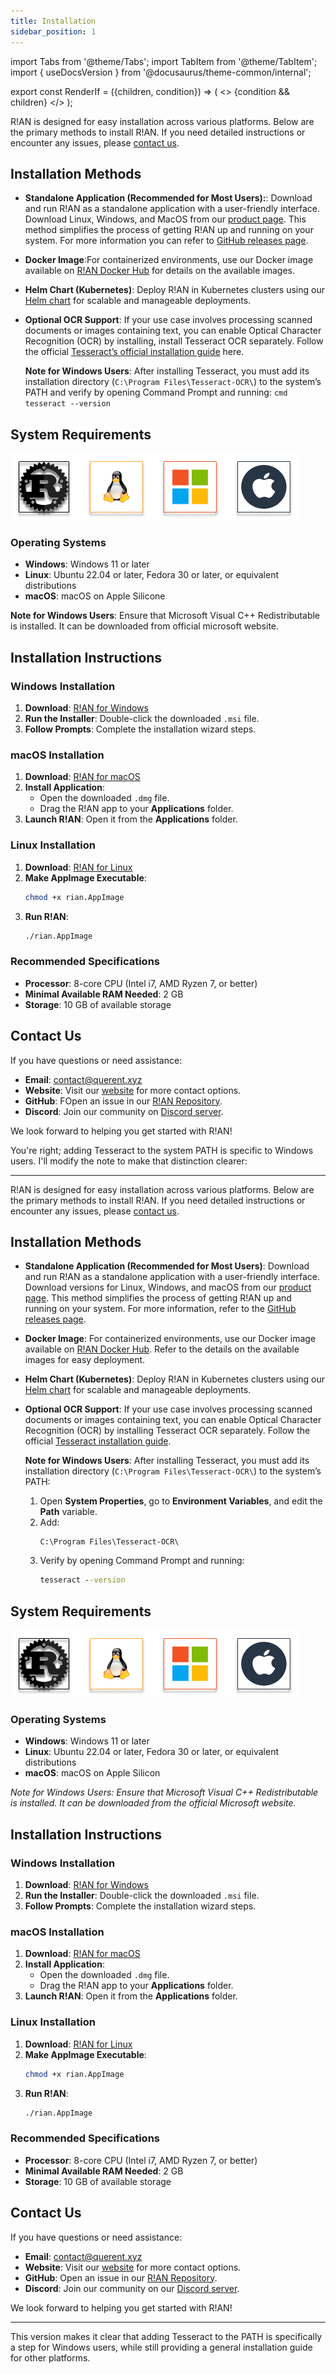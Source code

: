 ```yaml
---
title: Installation
sidebar_position: 1
---
```


import Tabs from '@theme/Tabs';
import TabItem from '@theme/TabItem';
import { useDocsVersion } from '@docusaurus/theme-common/internal';

export const RenderIf = ({children, condition}) => (
    <>
        {condition && children}
    </>
);

R!AN is designed for easy installation across various platforms. Below are the primary methods to install R!AN. If you need detailed instructions or encounter any issues, please [contact us](#contact-us).


## Installation Methods

- **Standalone Application (Recommended for Most Users):**: Download and run R!AN as a standalone application with a user-friendly interface. Download Linux, Windows, and MacOS from our [product page](https://www.querent.xyz/rian/). This method simplifies the process of getting R!AN up and running on your system. For more information you can refer to [GitHub releases page](https://github.com/querent-ai/distribution). 

- **Docker Image**:For containerized environments, use our Docker image available on [R!AN Docker Hub](https://hub.docker.com/r/querent) for details on the available images.

- **Helm Chart (Kubernetes)**: Deploy R!AN in Kubernetes clusters using our [Helm chart](https://helm.querent.xyz) for scalable and manageable deployments.

- **Optional OCR Support**: If your use case involves processing scanned documents or images containing text, you can enable Optical Character Recognition (OCR) by installing, install Tesseract OCR separately. Follow the official [Tesseract’s official installation guide](https://tesseract-ocr.github.io/tessdoc/Installation.html) here.

    **Note for Windows Users**: After installing Tesseract, you must add its installation directory (`C:\Program Files\Tesseract-OCR\`) to the system’s PATH and verify by opening Command Prompt and running:
       ```cmd
       tesseract --version
       ```

## System Requirements


![System Supported](../assets/sys_requirements.png)


### Operating Systems

- **Windows**: Windows 11 or later
- **Linux**: Ubuntu 22.04 or later, Fedora 30 or later, or equivalent distributions
- **macOS**: macOS on Apple Silicone

**Note for Windows Users**: Ensure that Microsoft Visual C++ Redistributable is installed. It can be downloaded from official microsoft website.


## Installation Instructions

### **Windows Installation**

1. **Download**: [R!AN for Windows](https://www.querent.xyz/rian)
2. **Run the Installer**: Double-click the downloaded `.msi` file.
3. **Follow Prompts**: Complete the installation wizard steps.

### **macOS Installation**

1. **Download**: [R!AN for macOS](https://www.querent.xyz/rian)
2. **Install Application**:
   - Open the downloaded `.dmg` file.
   - Drag the R!AN app to your **Applications** folder.
3. **Launch R!AN**: Open it from the **Applications** folder.

### **Linux Installation**

1. **Download**: [R!AN for Linux](https://www.querent.xyz/rian)
2. **Make AppImage Executable**:
   ```bash
   chmod +x rian.AppImage
   ```
3. **Run R!AN**:
   ```bash
   ./rian.AppImage
   ```




### Recommended Specifications

- **Processor**: 8-core CPU (Intel i7, AMD Ryzen 7, or better)
- **Minimal Available RAM Needed**: 2 GB
- **Storage**: 10 GB of available storage



## Contact Us

If you have questions or need assistance:

- **Email**: [contact@querent.xyz](mailto:contact@querent.xyz) 
- **Website**: Visit our [website](https://querent.xyz) for more contact options.
- **GitHub**: FOpen an issue in our [R!AN Repository](https://github.com/Querent-ai/support/issues).
- **Discord**: Join our community on [Discord server](https://discord.gg/3fVAVmZXyh).

We look forward to helping you get started with R!AN!





You're right; adding Tesseract to the system PATH is specific to Windows users. I'll modify the note to make that distinction clearer:

---

R!AN is designed for easy installation across various platforms. Below are the primary methods to install R!AN. If you need detailed instructions or encounter any issues, please [contact us](#contact-us).

## Installation Methods

- **Standalone Application (Recommended for Most Users)**: Download and run R!AN as a standalone application with a user-friendly interface. Download versions for Linux, Windows, and macOS from our [product page](https://www.querent.xyz/rian/). This method simplifies the process of getting R!AN up and running on your system. For more information, refer to the [GitHub releases page](https://github.com/querent-ai/distribution). 

- **Docker Image**: For containerized environments, use our Docker image available on [R!AN Docker Hub](https://hub.docker.com/r/querent). Refer to the details on the available images for easy deployment.

- **Helm Chart (Kubernetes)**: Deploy R!AN in Kubernetes clusters using our [Helm chart](https://helm.querent.xyz) for scalable and manageable deployments.

- **Optional OCR Support**: If your use case involves processing scanned documents or images containing text, you can enable Optical Character Recognition (OCR) by installing Tesseract OCR separately. Follow the official [Tesseract installation guide](https://tesseract-ocr.github.io/tessdoc/Installation.html).

    **Note for Windows Users**: After installing Tesseract, you must add its installation directory (`C:\Program Files\Tesseract-OCR\`) to the system’s PATH:
    1. Open **System Properties**, go to **Environment Variables**, and edit the **Path** variable.
    2. Add:
       ```
       C:\Program Files\Tesseract-OCR\
       ```
    3. Verify by opening Command Prompt and running:
       ```cmd
       tesseract --version
       ```

## System Requirements

![System Supported](../assets/sys_requirements.png)

### Operating Systems

- **Windows**: Windows 11 or later
- **Linux**: Ubuntu 22.04 or later, Fedora 30 or later, or equivalent distributions
- **macOS**: macOS on Apple Silicon

*Note for Windows Users: Ensure that Microsoft Visual C++ Redistributable is installed. It can be downloaded from the official Microsoft website.*

## Installation Instructions

### **Windows Installation**

1. **Download**: [R!AN for Windows](https://www.querent.xyz/rian)
2. **Run the Installer**: Double-click the downloaded `.msi` file.
3. **Follow Prompts**: Complete the installation wizard steps.

### **macOS Installation**

1. **Download**: [R!AN for macOS](https://www.querent.xyz/rian)
2. **Install Application**:
   - Open the downloaded `.dmg` file.
   - Drag the R!AN app to your **Applications** folder.
3. **Launch R!AN**: Open it from the **Applications** folder.

### **Linux Installation**

1. **Download**: [R!AN for Linux](https://www.querent.xyz/rian)
2. **Make AppImage Executable**:
   ```bash
   chmod +x rian.AppImage
   ```
3. **Run R!AN**:
   ```bash
   ./rian.AppImage
   ```

### Recommended Specifications

- **Processor**: 8-core CPU (Intel i7, AMD Ryzen 7, or better)
- **Minimal Available RAM Needed**: 2 GB
- **Storage**: 10 GB of available storage

## Contact Us

If you have questions or need assistance:

- **Email**: [contact@querent.xyz](mailto:contact@querent.xyz) 
- **Website**: Visit our [website](https://querent.xyz) for more contact options.
- **GitHub**: Open an issue in our [R!AN Repository](https://github.com/Querent-ai/support/issues).
- **Discord**: Join our community on our [Discord server](https://discord.gg/3fVAVmZXyh).

We look forward to helping you get started with R!AN!

---

This version makes it clear that adding Tesseract to the PATH is specifically a step for Windows users, while still providing a general installation guide for other platforms.